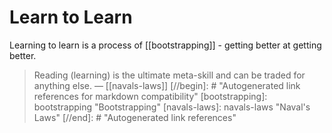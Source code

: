 # Learn to Learn
Learning to learn is a process of [[bootstrapping]] - getting better at getting better.

> Reading (learning) is the ultimate meta-skill and can be traded for anything else.
> — [[navals-laws]]
[//begin]: # "Autogenerated link references for markdown compatibility"
[bootstrapping]: bootstrapping "Bootstrapping"
[navals-laws]: navals-laws "Naval's Laws"
[//end]: # "Autogenerated link references"